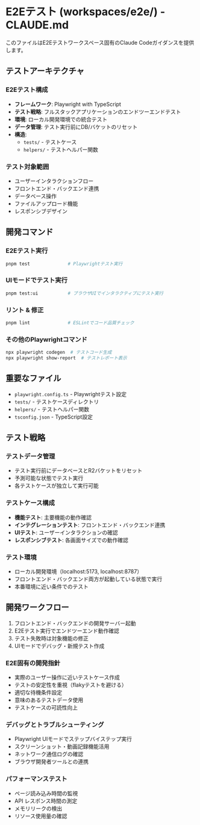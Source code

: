 # E2Eテスト (workspaces/e2e/) - CLAUDE.md

このファイルはE2Eテストワークスペース固有のClaude Codeガイダンスを提供します。

## テストアーキテクチャ

### E2Eテスト構成

- **フレームワーク**: Playwright with TypeScript
- **テスト戦略**: フルスタックアプリケーションのエンドツーエンドテスト
- **環境**: ローカル開発環境での統合テスト
- **データ管理**: テスト実行前にDB/バケットのリセット
- **構造**:
  - `tests/` - テストケース
  - `helpers/` - テストヘルパー関数

### テスト対象範囲

- ユーザーインタラクションフロー
- フロントエンド・バックエンド連携
- データベース操作
- ファイルアップロード機能
- レスポンシブデザイン

## 開発コマンド

### E2Eテスト実行

```bash
pnpm test              # Playwrightテスト実行
```

### UIモードでテスト実行

```bash
pnpm test:ui           # ブラウザUIでインタラクティブにテスト実行
```

### リント & 修正

```bash
pnpm lint              # ESLintでコード品質チェック
```

### その他のPlaywrightコマンド

```bash
npx playwright codegen  # テストコード生成
npx playwright show-report  # テストレポート表示
```

## 重要なファイル

- `playwright.config.ts` - Playwrightテスト設定
- `tests/` - テストケースディレクトリ
- `helpers/` - テストヘルパー関数
- `tsconfig.json` - TypeScript設定

## テスト戦略

### テストデータ管理

- テスト実行前にデータベースとR2バケットをリセット
- 予測可能な状態でテスト実行
- 各テストケースが独立して実行可能

### テストケース構成

- **機能テスト**: 主要機能の動作確認
- **インテグレーションテスト**: フロントエンド・バックエンド連携
- **UIテスト**: ユーザーインタラクションの確認
- **レスポンシブテスト**: 各画面サイズでの動作確認

### テスト環境

- ローカル開発環境（localhost:5173, localhost:8787）
- フロントエンド・バックエンド両方が起動している状態で実行
- 本番環境に近い条件でのテスト

## 開発ワークフロー

1. フロントエンド・バックエンドの開発サーバー起動
2. E2Eテスト実行でエンドツーエンド動作確認
3. テスト失敗時は対象機能の修正
4. UIモードでデバッグ・新規テスト作成

### E2E固有の開発指針

- 実際のユーザー操作に近いテストケース作成
- テストの安定性を重視（flakyテストを避ける）
- 適切な待機条件設定
- 意味のあるテストデータ使用
- テストケースの可読性向上

### デバッグとトラブルシューティング

- Playwright UIモードでステップバイステップ実行
- スクリーンショット・動画記録機能活用
- ネットワーク通信ログの確認
- ブラウザ開発者ツールとの連携

### パフォーマンステスト

- ページ読み込み時間の監視
- API レスポンス時間の測定
- メモリリークの検出
- リソース使用量の確認
